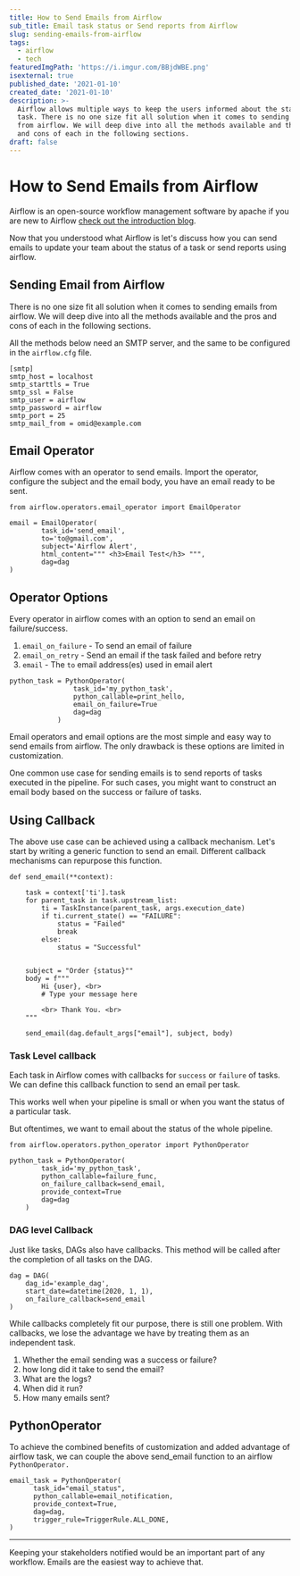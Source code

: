 ```yaml
---
title: How to Send Emails from Airflow
sub_title: Email task status or Send reports from Airflow
slug: sending-emails-from-airflow
tags:
  - airflow
  - tech
featuredImgPath: 'https://i.imgur.com/BBjdWBE.png'
isexternal: true
published_date: '2021-01-10'
created_date: '2021-01-10'
description: >-
  Airflow allows multiple ways to keep the users informed about the status of a
  task. There is no one size fit all solution when it comes to sending emails
  from airflow. We will deep dive into all the methods available and the pros
  and cons of each in the following sections.
draft: false
---
```

# How to Send Emails from Airflow

Airflow is an open-source workflow management software by apache if you are new to Airflow [check out the introduction blog](https://bhavaniravi.com/blog/apache-airflow-introduction).

Now that you understood what Airflow is let's discuss how you can send emails to update your team about the status of a task or send reports using airflow.


## Sending Email from Airflow

There is no one size fit all solution when it comes to sending emails from airflow. We will deep dive into all the methods available and the pros and cons of each in the following sections.

All the methods below need an SMTP server, and the same to be configured in the `airflow.cfg` file.

```
[smtp]
smtp_host = localhost
smtp_starttls = True
smtp_ssl = False
smtp_user = airflow
smtp_password = airflow
smtp_port = 25
smtp_mail_from = omid@example.com
```



## Email Operator

Airflow comes with an operator to send emails. Import the operator, configure the subject and the email body, you have an email ready to be sent.

```
from airflow.operators.email_operator import EmailOperator

email = EmailOperator(
        task_id='send_email',
        to='to@gmail.com',
        subject='Airflow Alert',
        html_content=""" <h3>Email Test</h3> """,
        dag=dag
)

```



## Operator Options

Every operator in airflow comes with an option to send an email on failure/success. 
1. `email_on_failure` - To send an email of failure
2. `email_on_retry` - Send an email if the task failed and before retry
3. `email` - The `to` email address(es) used in email alert

```
python_task = PythonOperator(
                task_id='my_python_task',
                python_callable=print_hello,
                email_on_failure=True
                dag=dag
            )
```

Email operators and email options are the most simple and easy way to send emails from airflow. The only drawback is these options are limited in customization.

One common use case for sending emails is to send reports of tasks executed in the pipeline. For such cases, you might want to construct an email body based on the success or failure of tasks. 


## Using Callback

The above use case can be achieved using a callback mechanism. Let's start by writing a generic function to send an email. Different callback mechanisms can repurpose this function.

```
def send_email(**context):
    
    task = context['ti'].task
    for parent_task in task.upstream_list:
        ti = TaskInstance(parent_task, args.execution_date)
        if ti.current_state() == "FAILURE":
            status = "Failed"
            break
        else:
            status = "Successful"
    
    
    subject = "Order {status}""
    body = f"""
        Hi {user}, <br>
        # Type your message here
         
        <br> Thank You. <br>
    """
    
    send_email(dag.default_args["email"], subject, body)

```



### Task Level callback

Each task in Airflow comes with callbacks for `success` or `failure` of tasks. We can define this callback function to send an email per task.

This works well when your pipeline is small or when you want the status of a particular task.

But oftentimes, we want to email about the status of the whole pipeline. 

```
from airflow.operators.python_operator import PythonOperator

python_task = PythonOperator(
        task_id='my_python_task',
        python_callable=failure_func,
        on_failure_callback=send_email,
        provide_context=True
        dag=dag
    )
```



### DAG level Callback

Just like tasks, DAGs also have callbacks. This method will be called after the completion of all tasks on the DAG.

```
dag = DAG(
    dag_id='example_dag',
    start_date=datetime(2020, 1, 1),
    on_failure_callback=send_email
)
```



While callbacks completely fit our purpose, there is still one problem. With callbacks, we lose the advantage we have by treating them as an independent task.

1. Whether the email sending was a success or failure? 
2. how long did it take to send the email?
3. What are the logs?
4. When did it run?
5. How many emails sent?

## PythonOperator

To achieve the combined benefits of customization and added advantage of airflow task, we can couple the above send_email function to an airflow `PythonOperator.`


```
email_task = PythonOperator(
      task_id="email_status",
      python_callable=email_notification,
      provide_context=True,
      dag=dag,
      trigger_rule=TriggerRule.ALL_DONE,
)
```

---

Keeping your stakeholders notified would be an important part of any workflow. Emails are the easiest way to achieve that. 